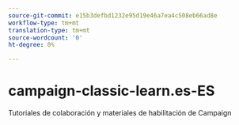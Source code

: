 ```yaml
---
source-git-commit: e15b3defbd1232e95d19e46a7ea4c508eb66ad8e
workflow-type: tm+mt
translation-type: tm+mt
source-wordcount: '0'
ht-degree: 0%

---
```

# campaign-classic-learn.es-ES

Tutoriales de colaboración y materiales de habilitación de Campaign
